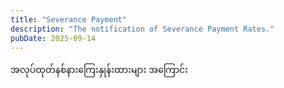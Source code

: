 ```yaml
---
title: "Severance Payment"
description: "The notification of Severance Payment Rates."
pubDate: 2025-09-14
---
```


အလုပ်ထုတ်နစ်နားကြေးနှုန်းထားများ အကြောင်း